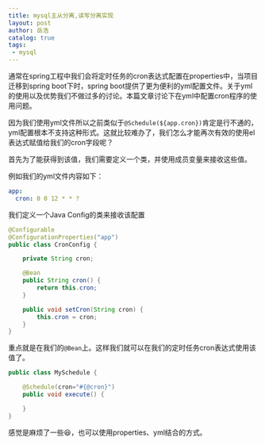 ```yaml
---
title: mysql主从分离,读写分离实现
layout: post
author: 岳浩
catalog: true
tags: 
 - mysql
---
```


通常在spring工程中我们会将定时任务的cron表达式配置在properties中，当项目迁移到spring boot下时，spring boot提供了更为便利的yml配置文件。关于yml的使用以及优势我们不做过多的讨论。本篇文章讨论下在yml中配置cron程序的使用问题。

因为我们使用yml文件所以之前类似于``@Schedule(${app.cron})``肯定是行不通的，yml配置根本不支持这种形式。这就比较难办了，我们怎么才能再次有效的使用el表达式赋值给我们的cron字段呢？

首先为了能获得到该值，我们需要定义一个类，并使用成员变量来接收这些值。

例如我们的yml文件内容如下：

``` yml
app:
  cron: 0 0 12 * * ?
```

我们定义一个Java Config的类来接收该配置

``` java
@Configurable
@ConfigurationProperties("app")
public class CronConfig {

    private String cron;

    @Bean
    public String cron() {
        return this.cron;
    }

    public void setCron(String cron) {
        this.cron = cron;
    }
}
```
重点就是在我们的``@Bean``上。这样我们就可以在我们的定时任务cron表达式使用该值了。

``` java
public class MySchedule {

    @Schedule(cron="#{@cron}")
    public void execute() {

    }
}
```

感觉是麻烦了一些😆，也可以使用properties、yml结合的方式。